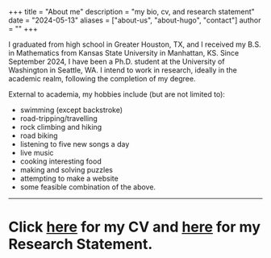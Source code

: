 +++
title = "About me"
description = "my bio, cv, and research statement"
date = "2024-05-13"
aliases = ["about-us", "about-hugo", "contact"]
author = ""
+++

I graduated from high school in Greater Houston, TX, and I received my B.S. in Mathematics from Kansas State University in Manhattan, KS. Since September 2024, I have been a Ph.D. student at the University of Washington in Seattle, WA. I intend to work in research, ideally in the academic realm, following the completion of my degree.

External to academia, my hobbies include (but are not limited to):

- swimming (except backstroke)
- road-tripping/travelling
- rock climbing and hiking
- road biking
- listening to five new songs a day
- live music
- cooking interesting food
- making and solving puzzles
- attempting to make a website
- some feasible combination of the above.

---
# Click [here](../assets/cv5-24.pdf) for my CV and [here](../assets/rs12-23.pdf) for my Research Statement.